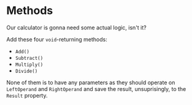 # Methods

Our calculator is gonna need some actual logic, isn't it?

Add these four `void`-returning methods:

- `Add()`
- `Subtract()`
- `Multiply()`
- `Divide()`

None of them is to have any parameters as they should operate on `LeftOperand` and `RightOperand` and save the result,
unsuprisingly, to the `Result` property.